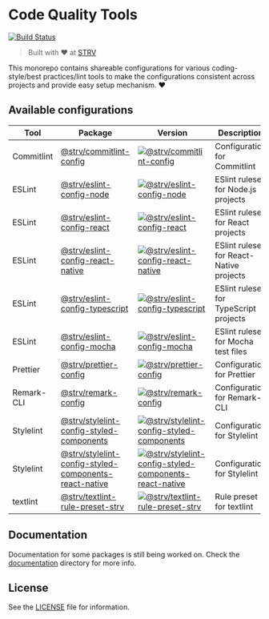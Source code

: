 # Code Quality Tools

[![Build Status][travis-badge]][travis-url]

> Built with ❤️ at [STRV][strv-home]

This monorepo contains shareable configurations for various coding-style/best practices/lint tools to make the configurations consistent across projects and provide easy setup mechanism. ❤️

## Available configurations

|Tool|Package|Version|Description|
|-|-|-|-|
|Commitlint|[@strv/commitlint-config](packages/commitlint-config)|[![@strv/commitlint-config][cl-badge]][cl-npm]|Configuration for Commitlint|
|ESLint|[@strv/eslint-config-node](packages/eslint-config-node)|[![@strv/eslint-config-node][ec-node-badge]][ec-node-npm]|ESlint ruleset for Node.js projects|
|ESLint|[@strv/eslint-config-react](packages/eslint-config-react)|[![@strv/eslint-config-react][ec-react-badge]][ec-react-npm]|ESlint ruleset for React projects|
|ESLint|[@strv/eslint-config-react-native](packages/eslint-config-react-native)|[![@strv/eslint-config-react-native][ec-react-native-badge]][ec-react-native-npm]|ESlint ruleset for React-Native projects|
|ESLint|[@strv/eslint-config-typescript](packages/eslint-config-typescript)|[![@strv/eslint-config-typescript][ec-typescript-badge]][ec-typescript-npm]|ESlint ruleset for TypeScript projects|
|ESLint|[@strv/eslint-config-mocha](packages/eslint-config-mocha)|[![@strv/eslint-config-mocha][ec-mocha-badge]][ec-mocha-npm]|ESlint ruleset for Mocha test files|
|Prettier|[@strv/prettier-config](packages/prettier-config)|[![@strv/prettier-config][pr-badge]][pr-npm]|Configuration for Prettier|
|Remark-CLI|[@strv/remark-config](packages/remark-config)|[![@strv/remark-config][rm-badge]][rm-npm]|Configuration for Remark-CLI|
|Stylelint|[@strv/stylelint-config-styled-components](packages/stylelint-config-styled-components)|[![@strv/stylelint-config-styled-components][sl-badge]][sl-npm]|Configuration for Stylelint|
|Stylelint|[@strv/stylelint-config-styled-components-react-native](packages/stylelint-config-styled-components-react-native)|[![@strv/stylelint-config-styled-components-react-native][sl-badge]][sl-rn-npm]|Configuration for Stylelint|
|textlint|[@strv/textlint-rule-preset-strv](packages/textlint-rule-preset-strv)|[![@strv/textlint-rule-preset-strv][tl-badge]][tl-npm]|Rule preset for textlint|

## Documentation

Documentation for some packages is still being worked on. Check the [documentation](documentation) directory for more info.

## License

See the [LICENSE](LICENSE) file for information.

[strv-home]: https://www.strv.com
[travis-badge]: https://travis-ci.com/strvcom/code-quality-tools.svg
[travis-url]: https://travis-ci.com/strvcom/code-quality-tools
[ec-node-npm]: https://npmjs.org/package/@strv/eslint-config-node
[ec-node-badge]: https://img.shields.io/npm/v/@strv/eslint-config-node.svg?style=flat-square
[ec-mocha-npm]: https://npmjs.org/package/@strv/eslint-config-mocha
[ec-mocha-badge]: https://img.shields.io/npm/v/@strv/eslint-config-mocha.svg?style=flat-square
[ec-react-npm]: https://npmjs.org/package/@strv/eslint-config-react
[ec-react-badge]: https://img.shields.io/npm/v/@strv/eslint-config-react.svg?style=flat-square
[ec-react-native-npm]: https://npmjs.org/package/@strv/eslint-config-react-native
[ec-react-native-badge]: https://img.shields.io/npm/v/@strv/eslint-config-react-native.svg?style=flat-square
[ec-typescript-npm]: https://npmjs.org/package/@strv/eslint-config-typescript
[ec-typescript-badge]: https://img.shields.io/npm/v/@strv/eslint-config-typescript.svg?style=flat-square
[cl-npm]: https://npmjs.org/package/@strv/commitlint-config
[cl-badge]: https://img.shields.io/npm/v/@strv/commitlint-config.svg?style=flat-square
[pr-npm]: https://npmjs.org/package/@strv/prettier-config
[pr-badge]: https://img.shields.io/npm/v/@strv/prettier-config.svg?style=flat-square
[sl-badge]: https://img.shields.io/npm/v/@strv/stylelint-config-styled-components.svg?style=flat-square
[sl-npm]: https://npmjs.org/package/@strv/stylelint-config-styled-components
[sl-rn-npm]: https://npmjs.org/package/@strv/stylelint-config-styled-components-react-native
[rm-badge]: https://img.shields.io/npm/v/@strv/remark-config.svg?style=flat-square
[rm-npm]: https://npmjs.org/package/@strv/remark-config
[tl-badge]: https://img.shields.io/npm/v/@strv/textlint-rule-preset-strv.svg?style=flat-square
[tl-npm]: https://npmjs.org/package/@strv/textlint-rule-preset-strv
